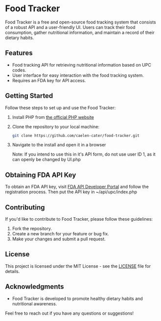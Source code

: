 # Food Tracker

Food Tracker is a free and open-source food tracking system that consists of a robust API and a user-friendly UI. Users can track their food consumption, gather nutritional information, and maintain a record of their dietary habits.

## Features

- Food tracking API for retrieving nutritional information based on UPC codes.
- User interface for easy interaction with the food tracking system.
- Requires an FDA key for API access.

## Getting Started

Follow these steps to set up and use the Food Tracker:

1. Install PHP from [the official PHP website](https://php.net)

3. Clone the repository to your local machine:

   ```bash
   git clone https://github.com/caelen-cater/food-tracker.git
   ```

2. Navigate to the install and open it in a browser

   Note: If you intend to use this in it's API form, do not use user ID 1, as it can openly be changed by UI.php

## Obtaining FDA API Key

To obtain an FDA API key, visit [FDA API Developer Portal](https://open.fda.gov/apis/authentication/) and follow the registration process.
Then put the API key in ~/api/upc/index.php

## Contributing

If you'd like to contribute to Food Tracker, please follow these guidelines:

1. Fork the repository.
2. Create a new branch for your feature or bug fix.
3. Make your changes and submit a pull request.

## License

This project is licensed under the MIT License - see the [LICENSE](LICENSE) file for details.

## Acknowledgments

- Food Tracker is developed to promote healthy dietary habits and nutritional awareness.

Feel free to reach out if you have any questions or suggestions!
